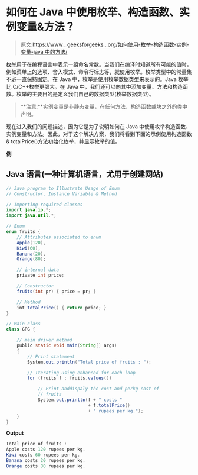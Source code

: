 # 如何在 Java 中使用枚举、构造函数、实例变量&方法？

> 原文:[https://www . geeksforgeeks . org/如何使用-枚举-构造函数-实例-变量-java 中的方法/](https://www.geeksforgeeks.org/how-to-use-enum-constructor-instance-variable-method-in-java/)

[枚举](https://www.geeksforgeeks.org/enum-in-java/)用于在编程语言中表示一组命名常数。当我们在编译时知道所有可能的值时，例如菜单上的选项、舍入模式、命令行标志等，就使用枚举。枚举类型中的常量集不必一直保持固定。在 Java 中，枚举是使用枚举数据类型来表示的。Java 枚举比 C/C++枚举更强大。在 Java 中，我们还可以向其中添加变量、方法和构造函数。枚举的主要目的是定义我们自己的数据类型(枚举数据类型)。

> **注意:**实例变量是非静态变量，在任何方法、构造函数或块之外的类中声明。

现在进入我们的问题描述，因为它是为了说明如何在 Java 中使用枚举构造函数、实例变量和方法。因此，对于这个解决方案，我们将看到下面的示例使用构造函数& totalPrice()方法初始化枚举，并显示枚举的值。

**例**

## Java 语言(一种计算机语言，尤用于创建网站)

```java
// Java program to Illustrate Usage of Enum
// Constructor, Instance Variable & Method

// Importing required classes
import java.io.*;
import java.util.*;

// Enum
enum fruits {
    // Attributes associated to enum
    Apple(120),
    Kiwi(60),
    Banana(20),
    Orange(80);

    // internal data
    private int price;

    // Constructor
    fruits(int pr) { price = pr; }

    // Method
    int totalPrice() { return price; }
}

// Main class
class GFG {

    // main driver method
    public static void main(String[] args)
    {
        // Print statement
        System.out.println("Total price of fruits : ");

        // Iterating using enhanced for each loop
        for (fruits f : fruits.values())

            // Print anddispaly the cost and perkg cost of
            // fruits
            System.out.println(f + " costs "
                               + f.totalPrice()
                               + " rupees per kg.");
    }
}
```

**Output**

```java
Total price of fruits : 
Apple costs 120 rupees per kg.
Kiwi costs 60 rupees per kg.
Banana costs 20 rupees per kg.
Orange costs 80 rupees per kg.
```